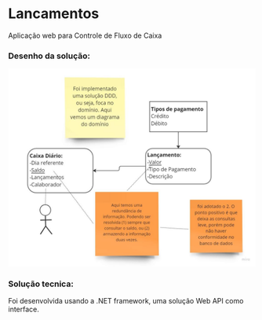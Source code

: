 # Lancamentos
Aplicação web para Controle de Fluxo de Caixa
 
### Desenho da solução:    
![image](https://github.com/atiliosud/Lancamentos/blob/main/00%20-%20Documents/Diagrama-DDD.jpg)

### Solução tecnica:
Foi desenvolvida usando a .NET framework, uma solução Web API como interface.
